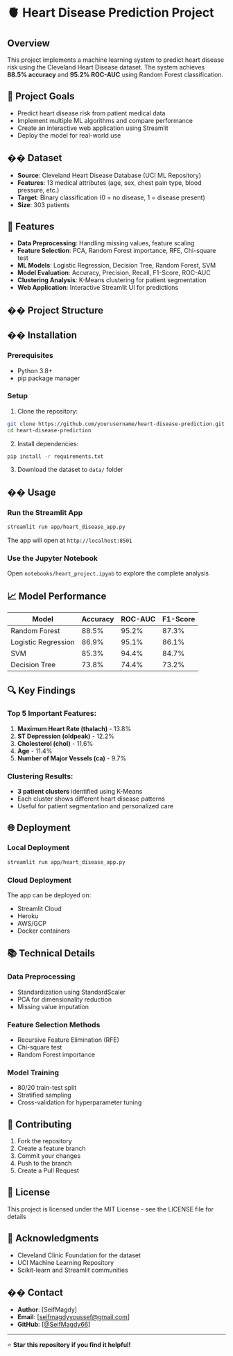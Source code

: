 # 🫀 Heart Disease Prediction Project

## Overview
This project implements a machine learning system to predict heart disease risk using the Cleveland Heart Disease dataset. The system achieves **88.5% accuracy** and **95.2% ROC-AUC** using Random Forest classification.

## 🎯 Project Goals
- Predict heart disease risk from patient medical data
- Implement multiple ML algorithms and compare performance
- Create an interactive web application using Streamlit
- Deploy the model for real-world use

## �� Dataset
- **Source**: Cleveland Heart Disease Database (UCI ML Repository)
- **Features**: 13 medical attributes (age, sex, chest pain type, blood pressure, etc.)
- **Target**: Binary classification (0 = no disease, 1 = disease present)
- **Size**: 303 patients

## 🚀 Features
- **Data Preprocessing**: Handling missing values, feature scaling
- **Feature Selection**: PCA, Random Forest importance, RFE, Chi-square test
- **ML Models**: Logistic Regression, Decision Tree, Random Forest, SVM
- **Model Evaluation**: Accuracy, Precision, Recall, F1-Score, ROC-AUC
- **Clustering Analysis**: K-Means clustering for patient segmentation
- **Web Application**: Interactive Streamlit UI for predictions

## �� Project Structure


## ��️ Installation

### Prerequisites
- Python 3.8+
- pip package manager

### Setup
1. Clone the repository:
```bash
git clone https://github.com/yourusername/heart-disease-prediction.git
cd heart-disease-prediction
```

2. Install dependencies:
```bash
pip install -r requirements.txt
```

3. Download the dataset to `data/` folder

## �� Usage

### Run the Streamlit App
```bash
streamlit run app/heart_disease_app.py
```

The app will open at `http://localhost:8501`

### Use the Jupyter Notebook
Open `notebooks/heart_project.ipynb` to explore the complete analysis

## 📈 Model Performance

| Model | Accuracy | ROC-AUC | F1-Score |
|-------|----------|---------|----------|
| Random Forest | 88.5% | 95.2% | 87.3% |
| Logistic Regression | 86.9% | 95.1% | 86.1% |
| SVM | 85.3% | 94.4% | 84.7% |
| Decision Tree | 73.8% | 74.4% | 73.2% |

## 🔍 Key Findings

### Top 5 Important Features:
1. **Maximum Heart Rate (thalach)** - 13.8%
2. **ST Depression (oldpeak)** - 12.2%
3. **Cholesterol (chol)** - 11.6%
4. **Age** - 11.4%
5. **Number of Major Vessels (ca)** - 9.7%

### Clustering Results:
- **3 patient clusters** identified using K-Means
- Each cluster shows different heart disease patterns
- Useful for patient segmentation and personalized care

## 🌐 Deployment

### Local Deployment
```bash
streamlit run app/heart_disease_app.py
```

### Cloud Deployment
The app can be deployed on:
- Streamlit Cloud
- Heroku
- AWS/GCP
- Docker containers

## 📚 Technical Details

### Data Preprocessing
- Standardization using StandardScaler
- PCA for dimensionality reduction
- Missing value imputation

### Feature Selection Methods
- Recursive Feature Elimination (RFE)
- Chi-square test
- Random Forest importance

### Model Training
- 80/20 train-test split
- Stratified sampling
- Cross-validation for hyperparameter tuning

## 🤝 Contributing
1. Fork the repository
2. Create a feature branch
3. Commit your changes
4. Push to the branch
5. Create a Pull Request

## 📄 License
This project is licensed under the MIT License - see the LICENSE file for details

## 🙏 Acknowledgments
- Cleveland Clinic Foundation for the dataset
- UCI Machine Learning Repository
- Scikit-learn and Streamlit communities

## �� Contact
- **Author**: [SeifMagdy]
- **Email**: [seifmagdyyoussef@gmail.com]
- **GitHub**: [[@SeifMagdy66](https://github.com/SeifMagdy66)]

---
⭐ **Star this repository if you find it helpful!**
